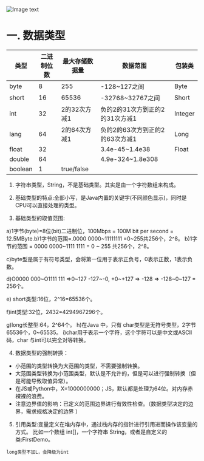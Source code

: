 ![Image text](https://github.com/bengca/-tdd-/blob/main/img/20210219.png1)

# 一. **数据类型**

| 类型    | 二进制位数 | 最大存储数据量 | 数据范围                        | 包装类  |
| ------- | ---------- | -------------- | ------------------------------- | ------- |
| byte    | 8          | 255            | -128~127之间                    | Byte    |
| short   | 16         | 65536          | -32768~32767之间                | Short   |
| int     | 32         | 2的32次方减1   | 负的2的31次方到正的2的31次方减1 | Integer |
| lang    | 64         | 2的64次方减1   | 负的2的63次方到正的2的63次方减1 | Long    |
| float   | 32         |                | 3.4e-45~1.4e38                  | Float   |
| double  | 64         |                | 4.9e-324~1.8e308                |         |
| boolean | 1          | true/false     |                                 |         |

1. 字符串类型，String，不是基础类型。其实是由一个字符数组来构成。

2. 基础类型的特点:全部小写，是Java内置的关键字(不同颜色显示)，同时是CPU可以直接处理的类型。

3. 基础类型的取值范围:

  a)1字节(byte)=8位(bit)二进制位，100Mbps = 100M bit per second = 12.5MByte.b)1字节的范围=.0000 0000~11111111 =0~255共256个，2^8。
  b)1字节的范围 = 0000 0000~1111 1111 = 0 ~ 255 共256个，2^8。

  c)byte型是属于有符号类型，会将第一位用于表示正负号，0表示正数，1表示负数。

  d)O0000 000~O1111 111 =>0~127 -127~-0, +0~+127 => -128 => -128~0~127 = 256个。

  e) short类型:16位，2^16=65536个。

  f)int类型:32位，2432=4294967296个。

  g)long长整型:64，2^64个。
  h)在Java 中，只有 char类型是无符号类型，2字节65536个，0~65535。
  i)char用于表示一个字符，这个字符可以是中文或ASCIl码，char 与int可以完全对等转换。

4. 数据类型的强制转换：

  - 小范围的类型转换为大范围的类型，不需要强制转换。
  - 大范围类型转换为小范围类型，默认是不允许的，但是可以进行强制转换（但是可能导致取值异常）。
  - 在JS或Python中，X=1000000000；JS，默认都是处理为64位。对内存赤裸裸的浪费。
  - 注意边界值的影响：已定义的范围边界进行有效性检查。（数据类型决定的边界，需求规格决定的边界 ）

5. 引用类型:变量定义在堆内存中，通过栈内存的指针进行引用进而操作该变量的方式。
  比如一个数组 int[]，一个字符串 String，或者是自定义的类:FirstDemo。

`long类型不加L，会降级为int`